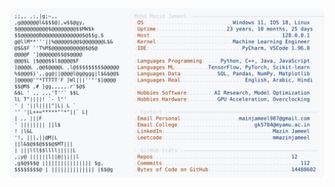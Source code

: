 <picture>
  <source srcset="https://raw.githubusercontent.com/mmazinjameel/mmazinjameel/main/dark_mode.svg?v=1759263057" media="(prefers-color-scheme: dark)">
  <img src="https://raw.githubusercontent.com/mmazinjameel/mmazinjameel/main/light_mode.svg?v=1759263057">
</picture>
